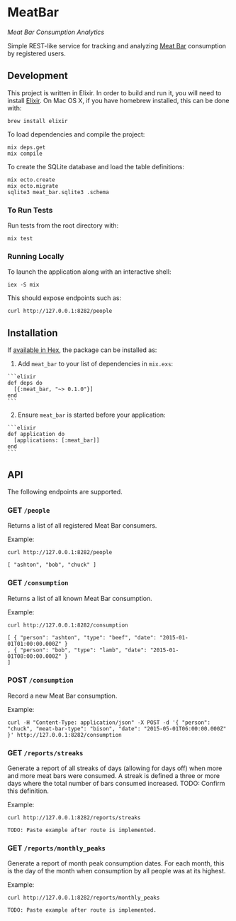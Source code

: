 # MeatBar

*Meat Bar Consumption Analytics*

Simple REST-like service for tracking and analyzing
[Meat Bar](https://epicbar.com/) consumption by registered users.

## Development

This project is written in Elixir. In order to build and run it, you will need
to install [Elixir](http://elixir-lang.org/install.html). On Mac OS X, if you
have homebrew installed, this can be done with:
```
brew install elixir
```

To load dependencies and compile the project:
```
mix deps.get
mix compile
```

To create the SQLite database and load the table definitions:
```
mix ecto.create
mix ecto.migrate
sqlite3 meat_bar.sqlite3 .schema
```

### To Run Tests

Run tests from the root directory with:
```
mix test
```

### Running Locally

To launch the application along with an interactive shell:
```
iex -S mix
```

This should expose endpoints such as:
```
curl http://127.0.0.1:8282/people
```

## Installation

If [available in Hex](https://hex.pm/docs/publish), the package can be installed as:

  1. Add `meat_bar` to your list of dependencies in `mix.exs`:

    ```elixir
    def deps do
      [{:meat_bar, "~> 0.1.0"}]
    end
    ```

  2. Ensure `meat_bar` is started before your application:

    ```elixir
    def application do
      [applications: [:meat_bar]]
    end
    ```

## API

The following endpoints are supported.

### GET `/people`

Returns a list of all registered Meat Bar consumers.

Example:
```
curl http://127.0.0.1:8282/people

[ "ashton", "bob", "chuck" ]
```

### GET `/consumption`

Returns a list of all known Meat Bar consumption.

Example:
```
curl http://127.0.0.1:8282/consumption

[ { "person": "ashton", "type": "beef", "date": "2015-01-01T01:00:00.000Z" }
, { "person": "bob", "type": "lamb", "date": "2015-01-01T08:00:00.000Z" }
]
```

### POST `/consumption`

Record a new Meat Bar consumption.

Example:
```
curl -H "Content-Type: application/json" -X POST -d '{ "person": "chuck", "meat-bar-type": "bison", "date": "2015-05-01T06:00:00.000Z" }' http://127.0.0.1:8282/consumption
```

### GET `/reports/streaks`

Generate a report of all streaks of days (allowing for days off) when more and
more meat bars were consumed. A streak is defined a three or more days where the
total number of bars consumed increased. TODO: Confirm this definition.

Example:
```
curl http://127.0.0.1:8282/reports/streaks

TODO: Paste example after route is implemented.
```

### GET `/reports/monthly_peaks`

Generate a report of month peak consumption dates. For each month, this is the
day of the month when consumption by all people was at its highest.

Example:
```
curl http://127.0.0.1:8282/reports/monthly_peaks

TODO: Paste example after route is implemented.
```
